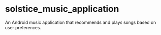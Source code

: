 # solstice_music_application
An Android music application that recommends and plays songs based on user preferences. 
